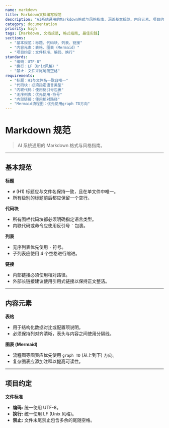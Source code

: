 ```yaml
---
name: markdown
title: Markdown文档编写规范
description: "AI系统通用的Markdown格式与风格指南，涵盖基本规范、内容元素、项目约定等完整规范"
category: documentation
priority: high
tags: [Markdown, 文档规范, 格式指南, 最佳实践]
sections:
  - "基本规范：标题、代码块、列表、链接"
  - "内容元素：表格、图表（Mermaid）"
  - "项目约定：文件标准、编码、换行"
standards:
  - "编码：UTF-8"
  - "换行：LF（Unix风格）"
  - "禁止：文件末尾尾随空格"
requirements:
  - "标题：H1与文件名一致且唯一"
  - "代码块：必须指定语言类型"
  - "内联代码：使用反引号包裹"
  - "无序列表：优先使用-符号"
  - "内部链接：使用相对路径"
  - "Mermaid流程图：优先使用graph TD方向"
---
```


# Markdown 规范

> AI 系统通用的 Markdown 格式与风格指南。

---

## 基本规范

**标题**

- `#` (H1) 标题应与文件名保持一致，且在单文件中唯一。
- 所有级别的标题前后都应保留一个空行。

**代码块**

- 所有围栏代码块都必须明确指定语言类型。
- 内联代码或命令应使用反引号 `` ` `` 包裹。

**列表**

- 无序列表优先使用 `-` 符号。
- 子列表应使用 4 个空格进行缩进。

**链接**

- 内部链接必须使用相对路径。
- 外部长链接建议使用引用式链接以保持正文整洁。

---

## 内容元素

**表格**

- 用于结构化数据对比或配置项说明。
- 必须保持列对齐清晰，表头与内容之间使用分隔线。

**图表 (Mermaid)**

- 流程图等图表应优先使用 `graph TD` (从上到下) 方向。
- 复杂图表应添加注释以提高可读性。

---

## 项目约定

**文件标准**

- **编码:** 统一使用 UTF-8。
- **换行:** 统一使用 LF (Unix 风格)。
- **禁止:** 文件末尾禁止包含多余的尾随空格。
